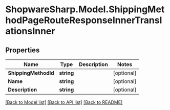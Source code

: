 # ShopwareSharp.Model.ShippingMethodPageRouteResponseInnerTranslationsInner

## Properties

Name | Type | Description | Notes
------------ | ------------- | ------------- | -------------
**ShippingMethodId** | **string** |  | [optional] 
**Name** | **string** |  | [optional] 
**Description** | **string** |  | [optional] 

[[Back to Model list]](../README.md#documentation-for-models) [[Back to API list]](../README.md#documentation-for-api-endpoints) [[Back to README]](../README.md)

